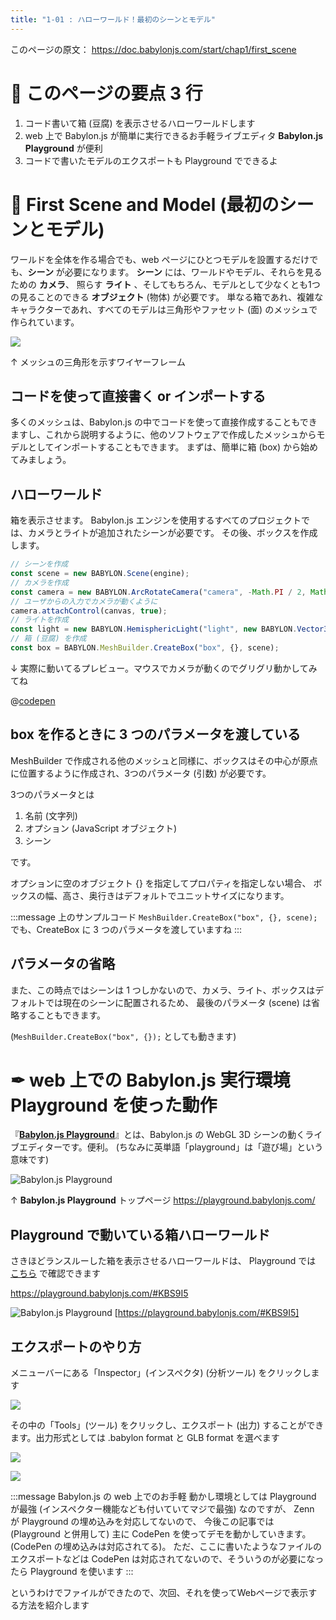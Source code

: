 ```yaml
---
title: "1-01 : ハローワールド！最初のシーンとモデル"
---
```


このページの原文： https://doc.babylonjs.com/start/chap1/first_scene

# 👀 このページの要点 3 行

1. コード書いて箱 (豆腐) を表示させるハローワールドします
2. web 上で Babylon.js が簡単に実行できるお手軽ライブエディタ **Babylon.js Playground** が便利
3. コードで書いたモデルのエクスポートも Playground でできるよ

# 🐤 First Scene and Model (最初のシーンとモデル)

ワールドを全体を作る場合でも、web ページにひとつモデルを設置するだけでも、**シーン** が必要になります。
**シーン** には、ワールドやモデル、それらを見るための **カメラ**、 照らす **ライト** 、そしてもちろん、モデルとして少なくとも1つの見ることのできる **オブジェクト** (物体) が必要です。
単なる箱であれ、複雑なキャラクターであれ、すべてのモデルは三角形やファセット (面) のメッシュで作られています。

![](https://doc.babylonjs.com/_next/image?url=%2Fimg%2Fgetstarted%2Fwireframe.png&w=2048&q=75)

↑ メッシュの三角形を示すワイヤーフレーム

## コードを使って直接書く or インポートする

多くのメッシュは、Babylon.js の中でコードを使って直接作成することもできますし、これから説明するように、他のソフトウェアで作成したメッシュからモデルとしてインポートすることもできます。
まずは、簡単に箱 (box) から始めてみましょう。

## ハローワールド

箱を表示させます。
Babylon.js エンジンを使用するすべてのプロジェクトでは、カメラとライトが追加されたシーンが必要です。
その後、ボックスを作成します。

````js
// シーンを作成
const scene = new BABYLON.Scene(engine);
// カメラを作成
const camera = new BABYLON.ArcRotateCamera("camera", -Math.PI / 2, Math.PI / 2.5, 3, new BABYLON.Vector3(0, 0, 0), scene);
// ユーザからの入力でカメラが動くように
camera.attachControl(canvas, true);
// ライトを作成
const light = new BABYLON.HemisphericLight("light", new BABYLON.Vector3(0, 1, 0), scene);
// 箱 (豆腐) を作成
const box = BABYLON.MeshBuilder.CreateBox("box", {}, scene);
````


↓ 実際に動いてるプレビュー。マウスでカメラが動くのでグリグリ動かしてみてね

@[codepen](https://codepen.io/chomado/pen/xxLzGoj)

## box を作るときに 3 つのパラメータを渡している

MeshBuilder で作成される他のメッシュと同様に、ボックスはその中心が原点に位置するように作成され、3つのパラメータ (引数) が必要です。

3つのパラメータとは

1. 名前 (文字列)
2. オプション (JavaScript オブジェクト)
3. シーン

です。

オプションに空のオブジェクト {} を指定してプロパティを指定しない場合、
ボックスの幅、高さ、奥行きはデフォルトでユニットサイズになります。

:::message
上のサンプルコード
`MeshBuilder.CreateBox("box", {}, scene);`
でも、CreateBox に 3 つのパラメータを渡していますね
:::

## パラメータの省略

また、この時点ではシーンは 1 つしかないので、カメラ、ライト、ボックスはデフォルトでは現在のシーンに配置されるため、
最後のパラメータ (scene) は省略することもできます。

(`MeshBuilder.CreateBox("box", {});` としても動きます)

# ✒ web 上での Babylon.js 実行環境 Playground を使った動作

『[**Babylon.js Playground**](https://playground.babylonjs.com/)』とは、Babylon.js の WebGL 3D シーンの動くライブエディターです。便利。
(ちなみに英単語「playground」は「遊び場」という意味です)


![Babylon.js Playground](https://storage.googleapis.com/zenn-user-upload/5b9610857cc600bd9b89c37c.png)

↑ **Babylon.js Playground** トップページ https://playground.babylonjs.com/

## Playground で動いている箱ハローワールド

さきほどランスルーした箱を表示させるハローワールドは、
Playground では [こちら](https://playground.babylonjs.com/#KBS9I5) で確認できます

https://playground.babylonjs.com/#KBS9I5

![Babylon.js Playground](https://storage.googleapis.com/zenn-user-upload/cf9f13445bc5763cdc2366f1.png)
[https://playground.babylonjs.com/#KBS9I5]

## エクスポートのやり方

メニューバーにある「Inspector」(インスペクタ) (分析ツール) をクリックします

![](https://doc.babylonjs.com/_next/image?url=%2Fimg%2Fgetstarted%2Fpgpartmenu.png&w=1920&q=75)

その中の「Tools」(ツール) をクリックし、エクスポート (出力) することができます。出力形式としては .babylon format と GLB format を選べます

![](https://doc.babylonjs.com/_next/image?url=%2Fimg%2Fgetstarted%2Fexport.png&w=1920&q=75)

![](https://storage.googleapis.com/zenn-user-upload/6be16ed52e4380629505d43c.png)


:::message
Babylon.js の web 上でのお手軽 動かし環境としては Playground が最強 (インスペクター機能なども付いていてマジで最強) なのですが、
Zenn が Playground の埋め込みを対応してないので、
今後この記事では (Playground と併用して) 主に CodePen を使ってデモを動かしていきます。(CodePen の埋め込みは対応されてる)。
ただ、ここに書いたようなファイルのエクスポートなどは CodePen は対応されてないので、そういうのが必要になったら Playground を使います
:::

というわけでファイルができたので、次回、それを使ってWebページで表示する方法を紹介します